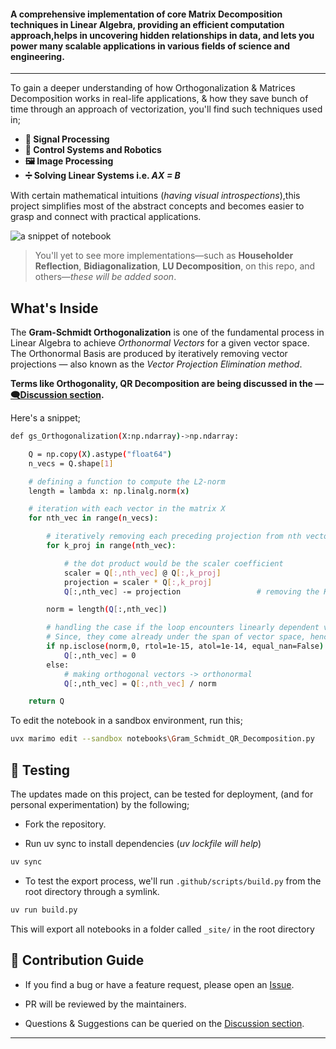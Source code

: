 

#### **A comprehensive implementation of core **Matrix Decomposition techniques** in Linear Algebra, providing an efficient computation approach,helps in uncovering hidden relationships in data, and lets you power many scalable applications in various fields of science and engineering.**

---

To gain a deeper understanding of how Orthogonalization & Matrices Decomposition works in real-life applications, & how they save bunch of time through an approach of vectorization, you'll find such techniques used in;


- **📡 Signal Processing**
- **🤖 Control Systems and Robotics**
-  **🖼️ Image Processing**
- **➗ Solving Linear Systems i.e. *AX = B***


With certain mathematical intuitions (*having visual introspections*),this project simplifies most of the abstract concepts and becomes easier to grasp and connect with practical applications.


![a snippet of notebook](.assets/matrix_snippet.gif)


> You'll yet to see more implementations—such as **Householder Reflection**, **Bidiagonalization**, **LU Decomposition**, on this repo, and others—*these will be added soon*.


## What's Inside


The **Gram-Schmidt Orthogonalization** is one of the fundamental process in Linear Algebra to achieve *Orthonormal Vectors* for a given vector space. The Orthonormal Basis are produced by iteratively removing vector projections — also known as the *Vector Projection Elimination method*.


**Terms like Orthogonality, QR Decomposition are being discussed in the — [🗨️Discussion section](https://github.com/PragyanTiwari/Matrix-Decompositions-Implementation-for-SVD-PCA/discussions).**

Here's a snippet;
```bash
def gs_Orthogonalization(X:np.ndarray)->np.ndarray:

    Q = np.copy(X).astype("float64")
    n_vecs = Q.shape[1]

    # defining a function to compute the L2-norm
    length = lambda x: np.linalg.norm(x)

    # iteration with each vector in the matrix X
    for nth_vec in range(n_vecs):

        # iteratively removing each preceding projection from nth vector
        for k_proj in range(nth_vec):

            # the dot product would be the scaler coefficient 
            scaler = Q[:,nth_vec] @ Q[:,k_proj]
            projection = scaler * Q[:,k_proj]
            Q[:,nth_vec] -= projection                 # removing the Kth projection

        norm = length(Q[:,nth_vec])

        # handling the case if the loop encounters linearly dependent vectors. 
        # Since, they come already under the span of vector space, hence their value will be 0.
        if np.isclose(norm,0, rtol=1e-15, atol=1e-14, equal_nan=False):
            Q[:,nth_vec] = 0
        else:
            # making orthogonal vectors -> orthonormal
            Q[:,nth_vec] = Q[:,nth_vec] / norm

    return Q
```

To edit the notebook in a sandbox environment, run this;
```bash
uvx marimo edit --sandbox notebooks\Gram_Schmidt_QR_Decomposition.py
```

## 🧪 Testing


The updates made on this project, can be tested for deployment, (and for personal experimentation) by the following;

- Fork the repository.

- Run uv sync to install dependencies (*uv lockfile will help*)
```bash
uv sync
```

- To test the export process, we'll run `.github/scripts/build.py` from the root directory through a symlink. 
```bash
uv run build.py
```

This will export all notebooks in a folder called `_site/` in the root directory


## 🌱 Contribution Guide


- If you find a bug or have a feature request, please open an [Issue](https://github.com/PragyanTiwari/Matrix-Decompositions-Implementation-for-SVD-PCA/issues).
- PR will be reviewed by the maintainers.

- Questions & Suggestions can be queried on the [Discussion section](https://github.com/PragyanTiwari/Matrix-Decompositions-Implementation-for-SVD-PCA/discussions).

---